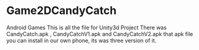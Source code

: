 # Game2DCandyCatch
 Android Games
 This is all the file for Unity3d Project
 There was CandyCatch.apk , CandyCatchV1.apk and CandyCatchV2.apk that apk file you can install in our own phone, its was three version of it.
